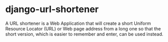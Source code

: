 # django-url-shortener
A URL shortener is a Web Application that will create a short Uniform Resource Locator (URL) or Web page address from a long one so that the short version, which is easier to remember and enter, can be used instead.
